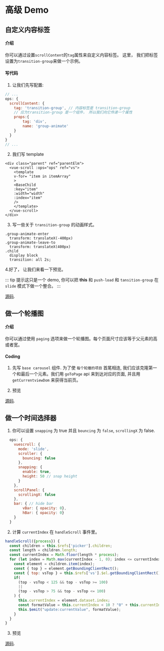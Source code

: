 # 高级 Demo

## 自定义内容标签

#### 介绍

你可以通过设置`scrollContent`的`tag`属性来自定义内容标签。 这里， 我们把标签设置为`transition-group`来做一个示例。

#### 写代码

1.  让我们先写配置:

```javascript
// ...
ops: {
  scrollContent: {
    tag: 'transition-group', // 内容标签是 transition-group
    // 应为transition-group 是一个组件， 所以我们向它传递一个属性
    props:{
        tag: 'div',
        name: 'group-animate'
    }
  }
}
// ...
```

2.  我们写 template

```vue
<div class="parent" ref="parentElm">
  <vue-scroll :ops="ops" ref="vs">
    <template
    v-for= "item in itemArray"
    >
    <BaseChild 
    :key="item"
    :width="width"
    :index="item"
    />
    </template>
  </vue-scroll>
</div>
```

3.  写一些关于 `transition-group` 的动画样式。

```stylus
.group-animate-enter
  transform: translateX(-400px)
.group-animate-leave-to
  transform: translateX(400px)
.child
  display block
  transition: all 2s;
```

4.好了， 让我们来看一下预览。

<ClientOnly>
<Demo-Advance-CustimizeContentnTag />
</ClientOnly>

::: tip 提示这只是一个 demo, 你可以把 **this** 和 `push-load` 和 `tansition-group` 在 `slide` 模式下做一个整合。
:::

[源码](https://github.com/wangyi7099/vuescrolljs/blob/master/docs/.vuepress/components/Demo/Advance/CustimizeContentnTag.vue).

## 做一个轮播图

#### 介绍

你可以通过使用 `paging` 选项来做一个轮播图。每个页面尺寸应该等于父元素的高或者宽。

#### Coding

1.  先写 `base carousel` 组件. 为了使 `每个轮播的项目` 首尾相连, 我们应该克隆第一个和最后一个元素。我们用 `goToPage` api 来到达对应的页面, 并且用 `getCurrentviewDom` 来获得当前页。

2.  预览

<ClientOnly>
<Demo-Advance-MakeACarousel />
</ClientOnly>

[源码](https://github.com/wangyi7099/vuescrolljs/blob/master/docs/.vuepress/components/Demo/Advance/MakeACarousel.vue).

## 做一个时间选择器

1.  你可以设置 `snapping` 为 true 并且 `bouncing` 为 `false`, `scrollingX` 为 false.

```javascript
  ops: {
    vuescroll: {
      mode: 'slide',
      scroller: {
        bouncing: false
      },
      snapping: {
        enable: true,
        height: 50 // snap height
      }
    },
    scrollPanel: {
      scrollingX: false
    },
    bar: { // hide bar
        vBar: { opacity: 0},
        hBar: { opacity: 0}
    }
  }
```

2.  计算 `currentIndex` 在 `handleScroll` 事件里。

```javascript
handleScroll({process}) {
  const children = this.$refs['picker'].children;
  const length = children.length;
  const currentIndex = Math.floor(length * process);
  for (let index = Math.max(currentIndex - 1, 0); index <= currentIndex + 1; index++) {
    const element = children.item(index);
    const { top } = element.getBoundingClientRect();
    const { top: vsTop } = this.$refs['vs'].$el.getBoundingClientRect();
    if(
      (top - vsTop < 125 && top - vsTop >= 100)
      ||
      (top - vsTop > 75 && top - vsTop <= 100)
    ) {
      this.currentIndex = element.dataset.index;
      const formatValue = this.currentIndex < 10 ? "0" + this.currentIndex : this.currentIndex;
      this.$emit("update:currentValue", formatValue);
    }
  }
}
```

3.  预览
    <ClientOnly>
    <Demo-Advance-MakeATimePicker />
    </ClientOnly>

[源码](https://github.com/wangyi7099/vuescrolljs/blob/master/docs/.vuepress/components/Demo/Advance/MakeATimePicker.vue).
